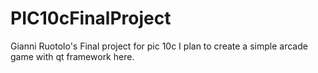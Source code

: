 # PIC10cFinalProject
Gianni Ruotolo's Final project for pic 10c
I plan to create a simple arcade game with qt framework here.
